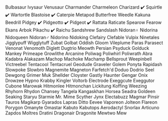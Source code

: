 Bulbasaur
Ivysaur
Venusaur
Charmander 
Charmeleon
Charizard ✔️
Squirtle ✔️
Wartortle 
Blastoise ✔️
Caterpie
Metapod
Butterfree
Weedle
Kakuna
Beedrill
Pidgey ✔️
Pidgeotto ✔️
Pidgeot ✔️
Rattata
Raticate
Spearow
Fearow
Ekans
Arbok
Pikachu ✔️
Raichu
Sandshrew
Sandslash
Nidoran♀
Nidorina
Nidoqueen
Nidoran♂
Nidorino
Nidoking
Clefairy
Clefable
Vulpix
Ninetales
Jigglypuff
Wigglytuff
Zubat
Golbat
Oddish
Gloom
Vileplume
Paras
Parasect
Venonat
Venomoth
Diglett
Dugtrio
Meowth
Persian
Psyduck
Golduck
Mankey
Primeape
Growlithe
Arcanine
Poliwag
Poliwhirl
Poliwrath
Abra
Kadabra
Alakazam
Machop
Machoke
Machamp
Bellsprout
Weepinbell
Victreebel
Tentacool
Tentacruel
Geodude
Graveler
Golem
Ponyta
Rapidash
Slowpoke
Slowbro
Magnemite
Magneton
Farfetch'd
Doduo
Dodrio
Seel
Dewgong
Grimer
Muk
Shellder
Cloyster
Gastly
Haunter
Gengar
Onix
Drowzee
Hypno
Krabby
Kingler
Voltorb
Electrode
Exeggcute
Exeggutor
Cubone
Marowak
Hitmonlee
Hitmonchan
Lickitung
Koffing
Weezing
Rhyhorn
Rhydon
Chansey
Tangela
Kangaskhan
Horsea
Seadra
Goldeen
Seaking
Staryu
Starmie
Mr. Mime
Scyther
Jynx
Electabuzz
Magmar
Pinsir
Tauros
Magikarp
Gyarados
Lapras
Ditto
Eevee
Vaporeon
Jolteon
Flareon
Porygon
Omanyte
Omastar
Kabuto
Kabutops
Aerodactyl
Snorlax
Articuno
Zapdos
Moltres
Dratini
Dragonair
Dragonite
Mewtwo
Mew
